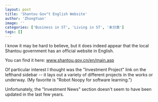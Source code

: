 ```yaml
---
layout: post
title: 'Shantou Gov"t English Website'
author: 'ZhongYuan'
image: ''
categories: ['Business in ST', 'Living in ST', '未分类']
tags: []
---
```


I know it may be hard to believe, but it does indeed appear that the local Shantou government has an official website in English.

You can find it here: www.shantou.gov.cn/en/main.asp 

Of particular interest I thought was the "Investment Project" link on the lefthand sidebar -- it lays out a variety of different projects in the works or underway. (My favorite is "Robot Noopy for software learning.")

Unfortunately, the "Investment News" section doesn't seem to have been updated in the last few years.